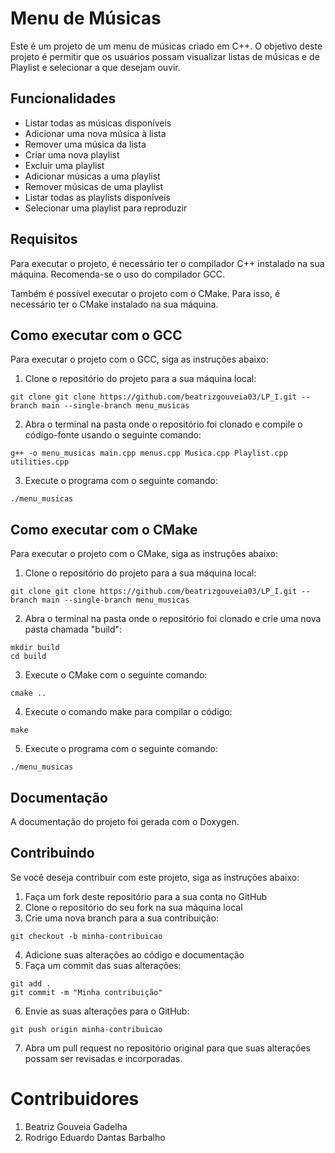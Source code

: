 # Menu de Músicas

Este é um projeto de um menu de músicas criado em C++. O objetivo deste projeto é permitir que os usuários possam visualizar listas de músicas e de Playlist e selecionar a que desejam ouvir.

## Funcionalidades

- Listar todas as músicas disponíveis
- Adicionar uma nova música à lista
- Remover uma música da lista
- Criar uma nova playlist
- Excluir uma playlist
- Adicionar músicas a uma playlist
- Remover músicas de uma playlist
- Listar todas as playlists disponíveis
- Selecionar uma playlist para reproduzir

## Requisitos

Para executar o projeto, é necessário ter o compilador C++ instalado na sua máquina. Recomenda-se o uso do compilador GCC.

Também é possível executar o projeto com o CMake. Para isso, é necessário ter o CMake instalado na sua máquina.

## Como executar com o GCC

Para executar o projeto com o GCC, siga as instruções abaixo:

1. Clone o repositório do projeto para a sua máquina local:

```
git clone git clone https://github.com/beatrizgouveia03/LP_I.git --branch main --single-branch menu_musicas
```

2. Abra o terminal na pasta onde o repositório foi clonado e compile o código-fonte usando o seguinte comando:

```
g++ -o menu_musicas main.cpp menus.cpp Musica.cpp Playlist.cpp utilities.cpp
```

3. Execute o programa com o seguinte comando:

```
./menu_musicas
```

## Como executar com o CMake

Para executar o projeto com o CMake, siga as instruções abaixo:

1. Clone o repositório do projeto para a sua máquina local:

```
git clone git clone https://github.com/beatrizgouveia03/LP_I.git --branch main --single-branch menu_musicas
```

2. Abra o terminal na pasta onde o repositório foi clonado e crie uma nova pasta chamada "build":

```
mkdir build
cd build
```

3. Execute o CMake com o seguinte comando:

```
cmake ..
```

4. Execute o comando make para compilar o código:

```
make
```

5. Execute o programa com o seguinte comando:

```
./menu_musicas
```

## Documentação

A documentação do projeto foi gerada com o Doxygen.

## Contribuindo

Se você deseja contribuir com este projeto, siga as instruções abaixo:

1. Faça um fork deste repositório para a sua conta no GitHub
2. Clone o repositório do seu fork na sua máquina local
3. Crie uma nova branch para a sua contribuição:

```
git checkout -b minha-contribuicao
```

4. Adicione suas alterações ao código e documentação
5. Faça um commit das suas alterações:

```
git add .
git commit -m "Minha contribuição"
```

6. Envie as suas alterações para o GitHub:

```
git push origin minha-contribuicao
```

7. Abra um pull request no repositório original para que suas alterações possam ser revisadas e incorporadas.

# Contribuidores

1. Beatriz Gouveia Gadelha
2. Rodrigo Eduardo Dantas Barbalho
